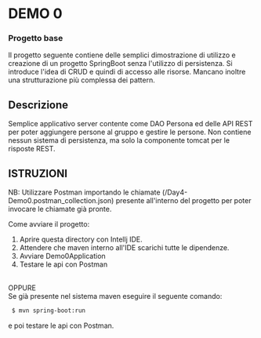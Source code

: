 # DEMO 0
### Progetto base
Il progetto seguente contiene delle semplici dimostrazione di utilizzo e creazione di un progetto SpringBoot senza l'utilizzo di persistenza.
Si introduce l'idea di CRUD e quindi di accesso alle risorse.
Mancano inoltre una strutturazione più complessa dei pattern.

## Descrizione
Semplice applicativo server contente come DAO Persona ed delle API REST per poter aggiungere persone al gruppo e gestire le persone.
Non contiene nessun sistema di persistenza, ma solo la componente tomcat per le risposte REST.

## ISTRUZIONI
NB: Utilizzare Postman importando le chiamate (/Day4-Demo0.postman_collection.json) presente all'interno del progetto per poter invocare le chiamate già pronte.

Come avviare il progetto:
  1. Aprire questa directory con Intellj IDE.
  2. Attendere che maven interno all'IDE scarichi tutte le dipendenze.
  3. Avviare Demo0Application
  4. Testare le api con Postman
     
<br>OPPURE<br>
  Se già presente nel sistema maven eseguire il seguente comando:

```sh
 $ mvn spring-boot:run
```
e poi testare le api con Postman.
